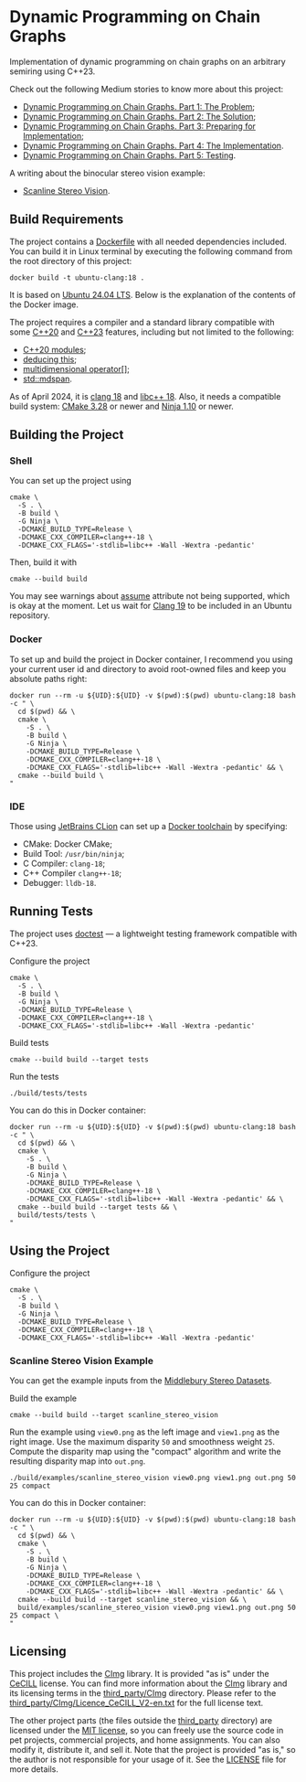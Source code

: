 # Dynamic Programming on Chain Graphs

Implementation of dynamic programming on chain graphs on an arbitrary semiring
using C++23.

Check out the following Medium stories to know more about this project:
- [Dynamic Programming on Chain Graphs. Part 1: The Problem][medium-part1];
- [Dynamic Programming on Chain Graphs. Part 2: The Solution][medium-part2];
- [Dynamic Programming on Chain Graphs. Part 3: Preparing for Implementation][medium-part3];
- [Dynamic Programming on Chain Graphs. Part 4: The Implementation][medium-part4].
- [Dynamic Programming on Chain Graphs. Part 5: Testing][medium-part5].

A writing about the binocular stereo vision example:
- [Scanline Stereo Vision][medium-stereo-vision].

## Build Requirements

The project contains a [Dockerfile][clang18-dockerfile]
with all needed dependencies included.
You can build it in Linux terminal by executing the following command
from the root directory of this project:
```shell
docker build -t ubuntu-clang:18 .
```
It is based on [Ubuntu 24.04 LTS][ubuntu-24.04].
Below is the explanation of the contents of the Docker image.

The project requires a compiler and a standard library
compatible with some [C++20][compatibility-cpp20]
and [C++23][compatibility-cpp23] features,
including but not limited to the following:
- [C++20 modules][cpp-modules];
- [deducing this][deducing-this];
- [multidimensional operator[]][md-subscript-operator];
- [std::mdspan][mdspan].

As of April 2024, it is [clang 18][clang-18]
and [libc++ 18][libcpp-18].
Also, it needs a compatible build system:
[CMake 3.28][cmake-3.28] or newer
and [Ninja 1.10][ninja-1.10] or newer.

## Building the Project

### Shell

You can set up the project using
```shell
cmake \
  -S . \
  -B build \
  -G Ninja \
  -DCMAKE_BUILD_TYPE=Release \
  -DCMAKE_CXX_COMPILER=clang++-18 \
  -DCMAKE_CXX_FLAGS='-stdlib=libc++ -Wall -Wextra -pedantic'
```
Then, build it with
```shell
cmake --build build
```
You may see warnings about [assume][attribute-assume] attribute
not being supported, which is okay at the moment.
Let us wait for [Clang 19][clang-cpp-status] to be included
in an Ubuntu repository.

### Docker

To set up and build the project in Docker container,
I recommend you using your current user id and directory
to avoid root-owned files and keep you absolute paths right:
```shell
docker run --rm -u ${UID}:${UID} -v $(pwd):$(pwd) ubuntu-clang:18 bash -c " \
  cd $(pwd) && \
  cmake \
    -S . \
    -B build \
    -G Ninja \
    -DCMAKE_BUILD_TYPE=Release \
    -DCMAKE_CXX_COMPILER=clang++-18 \
    -DCMAKE_CXX_FLAGS='-stdlib=libc++ -Wall -Wextra -pedantic' && \
  cmake --build build \
"
```

### IDE

Those using [JetBrains CLion][clion]
can set up a [Docker toolchain][jetbrains-docker-toolchain] by specifying:
- CMake: Docker CMake;
- Build Tool: `/usr/bin/ninja`;
- C Compiler: `clang-18`;
- C++ Compiler `clang++-18`;
- Debugger: `lldb-18`.

## Running Tests

The project uses [doctest] &mdash; a lightweight testing framework compatible with C++23.

Configure the project
```shell
cmake \
  -S . \
  -B build \
  -G Ninja \
  -DCMAKE_BUILD_TYPE=Release \
  -DCMAKE_CXX_COMPILER=clang++-18 \
  -DCMAKE_CXX_FLAGS='-stdlib=libc++ -Wall -Wextra -pedantic'
```
Build tests
```shell
cmake --build build --target tests
```
Run the tests
```shell
./build/tests/tests
```

You can do this in Docker container:
```shell
docker run --rm -u ${UID}:${UID} -v $(pwd):$(pwd) ubuntu-clang:18 bash -c " \
  cd $(pwd) && \
  cmake \
    -S . \
    -B build \
    -G Ninja \
    -DCMAKE_BUILD_TYPE=Release \
    -DCMAKE_CXX_COMPILER=clang++-18 \
    -DCMAKE_CXX_FLAGS='-stdlib=libc++ -Wall -Wextra -pedantic' && \
  cmake --build build --target tests && \
  build/tests/tests \
"
```

## Using the Project

Configure the project
```shell
cmake \
  -S . \
  -B build \
  -G Ninja \
  -DCMAKE_BUILD_TYPE=Release \
  -DCMAKE_CXX_COMPILER=clang++-18 \
  -DCMAKE_CXX_FLAGS='-stdlib=libc++ -Wall -Wextra -pedantic'
```

### Scanline Stereo Vision Example

You can get the example inputs from the [Middlebury Stereo Datasets][middlebury].

Build the example
```shell
cmake --build build --target scanline_stereo_vision
```
Run the example using `view0.png` as the left image and
`view1.png` as the right image.
Use the maximum disparity `50` and smoothness weight `25`.
Compute the disparity map using the "compact" algorithm
and write the resulting disparity map into `out.png`.
```shell
./build/examples/scanline_stereo_vision view0.png view1.png out.png 50 25 compact
```

You can do this in Docker container:
```shell
docker run --rm -u ${UID}:${UID} -v $(pwd):$(pwd) ubuntu-clang:18 bash -c " \
  cd $(pwd) && \
  cmake \
    -S . \
    -B build \
    -G Ninja \
    -DCMAKE_BUILD_TYPE=Release \
    -DCMAKE_CXX_COMPILER=clang++-18 \
    -DCMAKE_CXX_FLAGS='-stdlib=libc++ -Wall -Wextra -pedantic' && \
  cmake --build build --target scanline_stereo_vision && \
  build/examples/scanline_stereo_vision view0.png view1.png out.png 50 25 compact \
"
```

## Licensing

This project includes the [CImg] library.
It is provided "as is" under the [CeCILL] license.
You can find more information about the [CImg] library
and its licensing terms in the [third_party/CImg] directory.
Please refer to the [third_party/CImg/Licence_CeCILL_V2-en.txt]
for the full license text.

The other project parts (the files outside the [third_party] directory)
are licensed under the [MIT license],
so you can freely use the source code in pet projects,
commercial projects, and home assignments.
You can also modify it, distribute it, and sell it.
Note that the project is provided "as is,"
so the author is not responsible for your usage of it.
See the [LICENSE] file for more details.

[attribute-assume]: https://en.cppreference.com/w/cpp/language/attributes/assume
[CeCILL]: http://www.cecill.info/licences/Licence_CeCILL_V2-en.html
[CImg]: https://cimg.eu
[clang-18]: https://releases.llvm.org/18.1.0/tools/clang/docs/ReleaseNotes.html
[clang-cpp-status]: https://clang.llvm.org/cxx_status.html
[clang18-dockerfile]: ./Dockerfile
[clion]: https://www.jetbrains.com/clion/
[cmake-3.28]: https://cmake.org/cmake/help/latest/release/3.28.html
[compatibility-cpp20]: https://en.cppreference.com/w/cpp/compiler_support/20
[compatibility-cpp23]: https://en.cppreference.com/w/cpp/compiler_support/23
[cpp-modules]: https://en.cppreference.com/w/cpp/language/modules
[deducing-this]: https://en.cppreference.com/w/cpp/language/member_functions#Explicit_object_member_functions
[doctest]: https://github.com/doctest/doctest
[jetbrains-docker-toolchain]: https://www.jetbrains.com/help/clion/clion-toolchains-in-docker.html
[libcpp-18]: https://releases.llvm.org/18.1.0/projects/libcxx/docs/ReleaseNotes.html
[LICENSE]: https://github.com/definability/dynamic_programming_chain_cpp/blob/master/LICENSE
[md-subscript-operator]: https://www.open-std.org/jtc1/sc22/wg21/docs/papers/2021/p2128r5.pdf
[mdspan]: https://en.cppreference.com/w/cpp/container/mdspan
[medium-part1]: https://medium.com/@valeriy.krygin/dynamic-programming-on-chain-graphs-part-1-the-problem-78bcf0250257
[medium-part2]: https://medium.com/@valeriy.krygin/dynamic-programming-on-chain-graphs-part-2-the-solution-37c1bad8570e
[medium-part3]: https://medium.com/@valeriy.krygin/dynamic-programming-on-chain-graphs-part-3-preparing-for-implementation-bdceb5bf1345
[medium-part4]: https://medium.com/@valeriy.krygin/dynamic-programming-on-chain-graphs-part-4-the-implementation-35b55a528afb
[medium-part5]: https://medium.com/@valeriy.krygin/dynamic-programming-on-chain-graphs-part-5-testing-38e0aa01f18b
[medium-stereo-vision]: https://medium.com/@valeriy.krygin/scanline-stereo-vision-85ff252ec521
[middlebury]: https://vision.middlebury.edu/stereo/data/
[MIT License]: https://choosealicense.com/licenses/mit
[ninja-1.10]: https://github.com/ninja-build/ninja/releases/tag/v1.10.0
[third_party]: https://github.com/definability/dynamic_programming_chain_cpp/tree/master/third_party
[third_party/CImg]: https://github.com/definability/dynamic_programming_chain_cpp/tree/master/third_party/CImg
[third_party/CImg/Licence_CeCILL_V2-en.txt]: https://github.com/definability/dynamic_programming_chain_cpp/tree/master/third_party/CImg/Licence_CeCILL_V2-en.txt
[ubuntu-24.04]: https://ubuntu.com/blog/tag/ubuntu-24-04-lts
